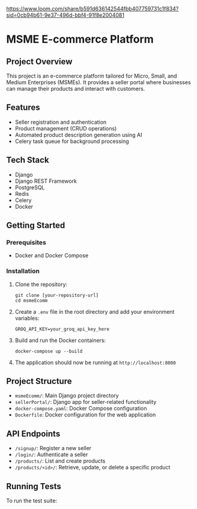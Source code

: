 https://www.loom.com/share/b591d636142544fbb407759731c1f834?sid=0cb94b61-9e37-496d-bbf4-91f8e2004081

# MSME E-commerce Platform

## Project Overview
This project is an e-commerce platform tailored for Micro, Small, and Medium Enterprises (MSMEs). It provides a seller portal where businesses can manage their products and interact with customers.

## Features
- Seller registration and authentication
- Product management (CRUD operations)
- Automated product description generation using AI
- Celery task queue for background processing

## Tech Stack
- Django
- Django REST Framework
- PostgreSQL
- Redis
- Celery
- Docker

## Getting Started

### Prerequisites
- Docker and Docker Compose

### Installation
1. Clone the repository:
   ```
   git clone [your-repository-url]
   cd msmeEcomm
   ```

2. Create a `.env` file in the root directory and add your environment variables:
   ```
   GROQ_API_KEY=your_groq_api_key_here
   ```

3. Build and run the Docker containers:
   ```
   docker-compose up --build
   ```

4. The application should now be running at `http://localhost:8000`

## Project Structure
- `msmeEcomm/`: Main Django project directory
- `sellerPortal/`: Django app for seller-related functionality
- `docker-compose.yaml`: Docker Compose configuration
- `Dockerfile`: Docker configuration for the web application

## API Endpoints
- `/signup/`: Register a new seller
- `/login/`: Authenticate a seller
- `/products/`: List and create products
- `/products/<id>/`: Retrieve, update, or delete a specific product

## Running Tests
To run the test suite: